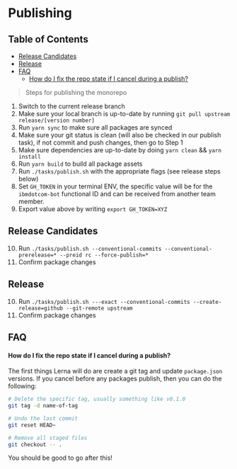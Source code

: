 # Publishing

<!-- prettier-ignore-start -->
<!-- START doctoc generated TOC please keep comment here to allow auto update -->
<!-- DON'T EDIT THIS SECTION, INSTEAD RE-RUN doctoc TO UPDATE -->
## Table of Contents

- [Release Candidates](#release-candidates)
- [Release](#release)
- [FAQ](#faq)
    - [How do I fix the repo state if I cancel during a publish?](#how-do-i-fix-the-repo-state-if-i-cancel-during-a-publish)

<!-- END doctoc generated TOC please keep comment here to allow auto update -->
<!-- prettier-ignore-end -->

> Steps for publishing the monorepo

1. Switch to the current release branch
2. Make sure your local branch is up-to-date by running
   `git pull upstream release/[version number]`
3. Run `yarn sync` to make sure all packages are synced
4. Make sure your git status is clean (will also be checked in our publish
   task), if not commit and push changes, then go to Step 1
5. Make sure dependencies are up-to-date by doing `yarn clean` && `yarn install`
6. Run `yarn build` to build all package assets
7. Run `./tasks/publish.sh` with the appropriate flags (see release steps below)
8. Set `GH_TOKEN` in your terminal ENV, the specific value will be for the
   `ibmdotcom-bot` functional ID and can be received from another team member.
9. Export value above by writing `export GH_TOKEN=XYZ`

## Release Candidates

10. Run
   `./tasks/publish.sh --conventional-commits --conventional-prerelease=* --preid rc --force-publish=*`
11. Confirm package changes

## Release

10. Run
   `./tasks/publish.sh ---exact --conventional-commits --create-release=github --git-remote upstream`
11. Confirm package changes

## FAQ

#### How do I fix the repo state if I cancel during a publish?

The first things Lerna will do are create a git tag and update `package.json`
versions. If you cancel before any packages publish, then you can do the
following:

```bash
# Delete the specific tag, usually something like v0.1.0
git tag -d name-of-tag
```

```bash
# Undo the last commit
git reset HEAD~

# Remove all staged files
git checkout -- .
```

You should be good to go after this!
